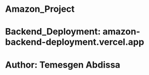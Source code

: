 # Amazon_Project

# Backend_Deployment: amazon-backend-deployment.vercel.app

# Author: Temesgen Abdissa
